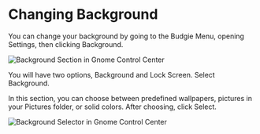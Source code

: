 # Changing Background

You can change your background by going to the Budgie Menu, opening Settings, then clicking Background.

![Background Section in Gnome Control Center](images/help-center/configuration/changing-backgrounds/background-section.jpg)

You will have two options, Background and Lock Screen. Select Background.

In this section, you can choose between predefined wallpapers, pictures in your Pictures folder, or solid colors. After choosing, click Select.

![Background Selector in Gnome Control Center](images/help-center/configuration/changing-backgrounds/background-selection.png)